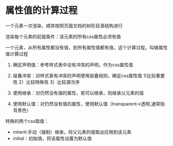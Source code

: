 # 属性值的计算过程

一个元素一次渲染，顺序按照页面文档的树形目录结构进行
<!-- ![](assets/2019-05-17-22-27-14.pgn) -->

渲染每个元素的前提条件：该元素的所有css属性必须有值

一个元素，从所有属性都没有值，到所有属性值都有值，这个计算过程，叫做属性值计算过程
1. 确定声明值：参考样式表中没有冲突的声明，作为css属性值
2. 层叠冲突：对样式表有冲突的声明使用层叠规则，确定css属性值
   1)比较重要性
   2）比较特殊性
   3）比较源次序

3. 使用继承：对仍然没有值的属性，若可以继承，则继承父元素的值
4. 使用默认值：对仍然没有值的属性，使用默认值（transparent->透明,通常指背景色）

特殊的两个css取值：
- inherit:手动（强制）继承，将父元素的值取出应用到该元素
- initial：初始值，将该属性设置为默认值